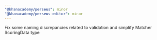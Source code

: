 ```yaml
---
"@khanacademy/perseus": minor
"@khanacademy/perseus-editor": minor
---
```


Fix some naming discrepancies related to validation and simplify Matcher ScoringData type
